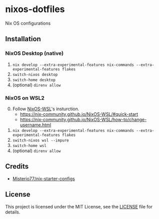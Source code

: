 # nixos-dotfiles

Nix OS configurations

## Installation

### NixOS Desktop (native)

1. `nix develop --extra-experimental-features nix-commands --extra-experimental-features flakes`
2. `switch-nixos desktop`
3. `switch-home desktop`
4. (optional) `direnv allow`

### NixOS on WSL2

0. Follow [NixOS-WSL](https://github.com/nix-community/NixOS-WSL)'s insturction.
    - https://nix-community.github.io/NixOS-WSL/#quick-start
    - https://nix-community.github.io/NixOS-WSL/how-to/change-username.html
1. `nix develop --extra-experimental-features nix-commands --extra-experimental-features flakes`
2. `switch-nixos wsl --impure`
3. `switch-home wsl`
4. (optional) `direnv allow`

## Credits

- [Misterio77/nix-starter-configs](https://github.com/Misterio77/nix-starter-configs/tree/main/standard)

## License

This project is licensed under the MIT License, see the [LICENSE](LICENSE) file for details.

